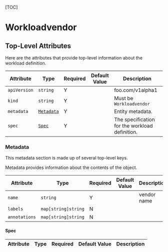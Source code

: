 [TOC]

# Workloadvendor

## Top-Level Attributes

Here are the attributes that provide top-level information about the workload definition.

| Attribute | Type | Required | Default Value | Description |
|-----------|------|----------|---------------|-------------|
| `apiVersion` | `string` | Y | | foo.com/v1alpha1 |
| `kind` | `string` | Y || Must be `Workloadvendor` |
| `metadata` | [`Metadata`](#metadata) | Y | | Entity metadata. |
| `spec`| [`Spec`](#spec) | Y | | The specification for the workload definition. |

### Metadata

This metadata section is made up of several top-level keys.

Metadata provides information about the contents of the object.

| Attribute | Type | Required | Default Value | Description |
|-----------|------|----------|---------------|-------------|
| `name` | `string` | Y | | vendor name |
| `labels` | `map[string]string` | N | |  |
| `annotations` | `map[string]string`| N | |  |

#### Spec

| Attribute | Type | Required | Default Value | Description |
|-----------|------|----------|---------------|-------------|